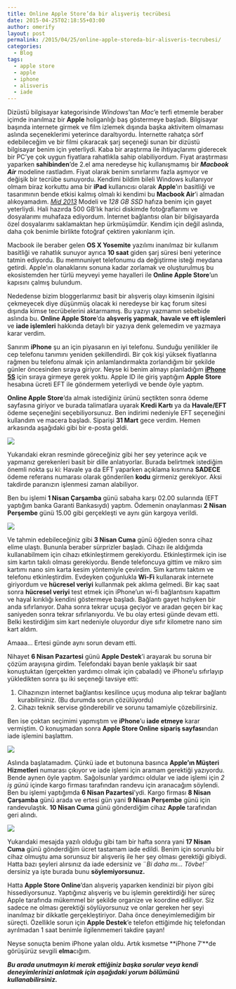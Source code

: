 ```yaml
---
title: Online Apple Store’da bir alışveriş tecrübesi
date: 2015-04-25T02:18:55+03:00
author: omerify
layout: post
permalink: /2015/04/25/online-apple-storeda-bir-alisveris-tecrubesi/
categories:
  - Blog
tags:
  - apple store
  - apple
  - iphone
  - alisveris
  - iade
---
```


Dizüstü bilgisayar kategorisinde _Windows_’tan _Mac_’e terfi etmemle beraber içimde inanılmaz bir **Apple** holiganlığı baş göstermeye başladı. Bilgisayar başında internete girmek ve film izlemek dışında başka aktivitem olmaması aslında seçeneklerimi yeterince daraltıyordu. İnternette rahatça sörf edebileceğim ve bir filmi çıkaracak şarj seçeneği sunan bir dizüstü bilgisayar benim için yeterliydi. Kaba bir araştırma ile ihtiyaçlarımı giderecek bir PC’ye çok uygun fiyatlara rahatlıkla sahip olabiliyordum. Fiyat araştırması yaparken **sahibinden**’de 2.el ama neredeyse hiç kullanışmamış bir **_Macbook Air_** modeline rastladım. Fiyat olarak benim sınırlarımı fazla aşmıyor ve değişik bir tecrübe sunuyordu. Kendimi bildim bileli Windows kullanıyor olmam biraz korkuttu ama bir **iPad** kullanıcısı olarak **Apple**’ın basitliği ve tasarımının bende etkisi kalmış olmalı ki kendimi bu **Macbook Air**’i almadan alıkoyamadım. <a href="https://support.apple.com/kb/SP678?locale=tr_TR" target="_blank" rel="noreferrer noopener nofollow"><em>Mid 2013</em></a> Modeli ve _128 GB SSD_ hafıza benim için gayet yeterliydi. Hali hazırda 500 GB’lık harici diskimde fotoğraflarımı ve dosyalarımı muhafaza ediyordum. İnternet bağlantısı olan bir bilgisayarda özel dosyalarımı saklamaktan hep ürkmüşümdür. Kendim için değil aslında, daha çok benimle birlikte fotoğraf çektiren yakınlarım için.

Macbook ile beraber gelen **OS X Yosemite** yazılımı inanılmaz bir kullanım basitliği ve rahatlık sunuyor ayrıca **10 saat** giden şarj süresi beni yeterince tatmin ediyordu. Bu memnuniyet telefonumu da değiştirme isteği meydana getirdi. Apple’ın olanaklarını sonuna kadar zorlamak ve oluşturulmuş bu ekosistemden her türlü meyveyi yeme hayalleri ile **Online Apple Store**’un kapısını çalmış bulundum.

Nededense bizim bloggerlarımız basit bir alışveriş olayı kimsenin ilgisini çekmeyecek diye düşünmüş olacak ki neredeyse bir kaç forum sitesi dışında kimse tecrübelerini aktarmamış. Bu yazıyı yazmamın sebebide aslında bu. **Online Apple Store**’da **alışveriş yapmak**, **havale ve eft işlemleri** ve **iade işlemleri** hakkında detaylı bir yazıya denk gelemedim ve yazmaya karar verdim.

Sanırım **iPhone** şu an için piyasanın en iyi telefonu. Sunduğu yenilikler ile cep telefonu tanımını yeniden şekillendirdi. Bir çok kişi yüksek fiyatlarına rağmen bu telefonu almak için anlamlandırmakta zorlandığım bir şekilde günler öncesinden sıraya giriyor. Neyse ki benim almayı planladığım <a href="http://store.apple.com/tr/buy-iphone/iphone5s" target="_blank" rel="noreferrer noopener nofollow"><strong>iPhone 5S</strong></a> için sıraya girmeye gerek yoktu. Apple ID ile giriş yaptığım **Apple Store** hesabına ücreti EFT ile göndermem yeterliydi ve bende öyle yaptım.

**Online Apple Store**’da almak istediğiniz ürünü seçtikten sonra ödeme sayfasına giriyor ve burada talimatlara uyarak **Kredi Kartı** ya da **Havale/EFT** ödeme seçeneğini seçebiliyorsunuz. Ben indirimi nedeniyle EFT seçeneğini kullandım ve macera başladı. Siparişi **31 Mart** gece verdim. Hemen arkasında aşağıdaki gibi bir e-posta geldi.

![](https://omerify.github.io/blog/assets/img/2015/04/ekran-resmi-online-apple-store-odeme-bilgi.png)

Yukarıdaki ekran resminde göreceğiniz gibi her şey yeterince açık ve yapmanız gerekenleri basit bir dille anlatıyorlar. Burada belirtmek istediğim önemli nokta şu ki: Havale ya da EFT yaparken açıklama kısmına **SADECE** ödeme referans numarası olarak gönderilen **kodu** girmeniz gerekiyor. Aksi takdirde paranızın işlenmesi zaman alabiliyor.

Ben bu işlemi **1 Nisan Çarşamba** günü sabaha karşı 02.00 sularında (EFT yaptığım banka Garanti Bankasıydı) yaptım. Ödemenin onaylanması **2 Nisan Perşembe** günü 15.00 gibi gerçekleşti ve aynı gün kargoya verildi.

![](https://omerify.github.io/blog/assets/img/2015/04/ekran-resmi-apple-online-stpre-iphone-siparis-onay.png)

Ve tahmin edebileceğiniz gibi **3 Nisan Cuma** günü öğleden sonra cihaz elime ulaştı. Bununla beraber sürprizler başladı. Cihazı ile aldığımda kullanabilmem için cihazı etkinleştirmem gerekiyordu. Etkinleştirmek için ise sim kartın takılı olması gerekiyordu. Bende telefoncuya gittim ve mikro sim kartımı nano sim karta kesim yöntemiyle çevirdim. Sim kartımı taktım ve telefonu etkinleştirdim. Evdeyken çoğunlukla **Wi-Fi** kullanarak internete giriyordum ve **hücresel veriyi** kullanmak pek aklıma gelmedi. Bir kaç saat sonra **hücresel veriyi** test etmek için iPhone’un wi-fi bağlantısını kapattım ve hayal kırıklığı kendini göstermeye başladı. Bağlantı gayet hızlıyken bir anda sıfırlanıyor. Daha sonra tekrar uçuşa geçiyor ve aradan geçen bir kaç saniyeden sonra tekrar sıfırlanıyordu. Ve bu olay ertesi günde devam etti. Belki kestirdiğim sim kart nedeniyle oluyordur diye sıfır kilometre nano sim kart aldım.

Amaaa… Ertesi günde aynı sorun devam etti.

Nihayet **6 Nisan Pazartesi** günü **Apple Destek**’i arayarak bu soruna bir çözüm arayışına girdim. Telefondaki bayan benle yaklaşık bir saat konuştuktan (gerçekten yardımcı olmak için çabaladı) ve iPhone’u sıfırlayıp yükledikten sonra şu iki seçeneği tavsiye etti:

  1. Cihazınızın internet bağlantısı kesilince uçuş moduna alıp tekrar bağlantı kurabilirsiniz. (Bu durumda sorun çözülüyordu)
  2. Cihazı teknik servise gönderebilir ve sorunu tamamiyle çözebilirsiniz.

Ben ise çoktan seçimimi yapmıştım ve **iPhone**’u **iade etmeye** karar vermiştim. O konuşmadan sonra **Apple Store Online** **sipariş sayfası**ndan iade işlemini başlattım.

![](https://omerify.github.io/blog/assets/img/2015/04/ekran-resmi-online-apple-store-iade.png)

Aslında başlatamadım. Çünkü iade et butonuna basınca **Apple’ın Müşteri Hizmetleri** numarası çıkıyor ve iade işlemi için aramam gerektiği yazıyordu. Bende aynen öyle yaptım. Sağolsunlar yardımcı oldular ve iade işlemi için _2 iş günü_ içinde kargo firması tarafından randevu için aranacağım söylendi. Ben bu işlemi yaptığımda **6 Nisan Pazartesi**’ydi. Kargo firması **8 Nisan Çarşamba** günü arada ve ertesi gün yani **9 Nisan Perşembe** günü için randevulaştık. **10 Nisan Cuma** günü gönderdiğim cihaz **Apple** tarafından geri alındı.

![](https://omerify.github.io/blog/assets/img/2015/04/ekran-resmi-online-apple-store-iade-onay.png)

Yukarıdaki mesajda yazılı olduğu gibi tam bir hafta sonra yani **17 Nisan Cuma** günü gönderdiğim ücret tastamam iade edildi. Benim için sorunlu bir cihaz olmuştu ama sorunsuz bir alışveriş ile her şey olması gerektiği gibiydi. Hatta bazı şeyleri alırsınız da iade edersiniz ve ¨_Bi daha mı… Tövbe!_¨ dersiniz ya işte burada bunu **söylemiyorsunuz.**

Hatta **Apple Store Online**’dan alışveriş yaparken kendinizi bir piyon gibi hissediyorsunuz. Yaptığınız alışveriş ve bu işlemin gerektirdiği her süreç Apple tarafında mükemmel bir şekilde organize ve koordine ediliyor. Siz sadece ne olması gerektiği söylüyorsunuz ve onlar gereken her şeyi inanılmaz bir dikkatle gerçekleştiriyor. Daha önce deneyimlemediğim bir süreçti. Özellikle sorun için **Apple Destek**’e telefon ettiğimde hiç telefondan ayrılmadan 1 saat benimle ilgilenmemeri takdire şayan!

Neyse sonuçta benim iPhone yalan oldu. Artık kısmetse **iPhone 7&#8242;**de görüşürüz sevgili **elma**cığım.

**_Bu arada unutmayın ki merak ettiğiniz başka sorular veya kendi deneyimlerinizi anlatmak için aşağıdaki yorum bölümünü kullanabilirsiniz._**
